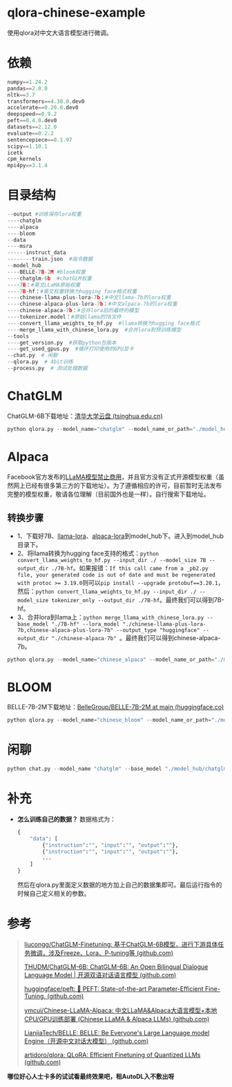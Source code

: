# qlora-chinese-example
使用qlora对中文大语言模型进行微调。

# 依赖

```python
numpy==1.24.2
pandas==2.0.0
nltk==3.7
transformers==4.30.0.dev0
accelerate==0.20.0.dev0
deepspeed==0.9.2
peft==0.4.0.dev0
datasets==2.12.0
evaluate==0.2.2
sentencepiece==0.1.97
scipy==1.10.1
icetk
cpm_kernels
mpi4py==3.1.4
```

# 目录结构

```python
--output #训练保存lora权重
----chatglm
----alpaca
----bloom
--data
----msra
------instruct_data
--------train.json  #指令数据
--model_hub
----BELLE-7B-2M #bloom权重
----chatglm-6b  #chatGLM权重
----7B：#英文LLaMA原始权重
----7B-hf：#英文权重转换为hugging face格式权重
----chinese-llama-plus-lora-7b：#中文llama-7b的lora权重
----chinese-alpaca-plus-lora-7b：#中文alpaca-7b的lora权重
----chinese-alpaca-7b：#合并lora后的最终的模型
----tokenizer.model：#原始llama的7B文件
----convert_llama_weights_to_hf.py  #llama转换为hugging face格式
----merge_llama_with_chinese_lora.py  #合并lora到预训练模型
--tools
----get_version.py  #获取python包版本
----get_used_gpus.py  #循环打印使用的GPU显卡
--chat.py  # 闲聊
--qlora.py  # 4bit训练
--process.py  # 测试处理数据
```

# ChatGLM

ChatGLM-6B下载地址：[清华大学云盘 (tsinghua.edu.cn)](https://cloud.tsinghua.edu.cn/d/fb9f16d6dc8f482596c2/) 

```python
python qlora.py --model_name="chatglm" --model_name_or_path="./model_hub/chatglm-6b" --trust_remote_code=True --dataset="msra" --source_max_len=128 --target_max_len=64 --do_train --save_total_limit=1 --padding_side="left" --per_device_train_batch_size=8 --do_eval --bits=4 --save_steps=10 --gradient_accumulation_steps=1 --learning_rate=1e-5 --output_dir="./output/chatglm/" --lora_r=8 --lora_alpha=32
```

# Alpaca

Facebook官方发布的[LLaMA模型禁止商用](https://github.com/facebookresearch/llama)，并且官方没有正式开源模型权重（虽然网上已经有很多第三方的下载地址）。为了遵循相应的许可，目前暂时无法发布完整的模型权重，敬请各位理解（目前国外也是一样）。自行搜索下载地址。

## 转换步骤

- 1、下载好7B、[llama-lora](https://huggingface.co/ziqingyang/chinese-llama-plus-lora-7b)、[alpaca-lora](https://huggingface.co/ziqingyang/chinese-alpaca-plus-lora-7b)到model_hub下。进入到model_hub目录下。
- 2、将llama转换为hugging face支持的格式：`python convert_llama_weights_to_hf.py --input_dir ./ --model_size 7B --output_dir ./7B-hf`。如果报错：`If this call came from a _pb2.py file, your generated code is out of date and must be regenerated with protoc >= 3.19.0`则可以`pip install --upgrade protobuf==3.20.1`，然后：`python convert_llama_weights_to_hf.py --input_dir ./ --model_size tokenizer_only --output_dir ./7B-hf`。最终我们可以得到7B-hf。
- 3、合并lora到llama上：`python merge_llama_with_chinese_lora.py --base_model "./7B-hf" --lora_model "./chinese-llama-plus-lora-7b,chinese-alpaca-plus-lora-7b" --output_type "huggingface" --output_dir "./chinese-alpaca-7b" `。最终我们可以得到chinese-alpaca-7b。

```python
python qlora.py --model_name="chinese_alpaca" --model_name_or_path="./model_hub/chinese-alpaca-7b" --trust_remote_code=False --dataset="msra" --source_max_len=128 --target_max_len=64 --do_train --save_total_limit=1 --padding_side="right" --per_device_train_batch_size=8 --do_eval --bits=4 --save_steps=10 --gradient_accumulation_steps=1 --learning_rate=1e-5 --output_dir="./output/alpaca/" --lora_r=8 --lora_alpha=32
```

# BLOOM

BELLE-7B-2M下载地址：[BelleGroup/BELLE-7B-2M at main (huggingface.co)](https://huggingface.co/BelleGroup/BELLE-7B-2M/tree/main)

```python
python qlora.py --model_name="chinese_bloom" --model_name_or_path="./model_hub/BELLE-7B-2M" --trust_remote_code=False --dataset="msra" --source_max_len=128 --target_max_len=64 --do_train --save_total_limit=1 --padding_side="left" --per_device_train_batch_size=8 --do_eval --bits=4 --save_steps=10 --gradient_accumulation_steps=1 --learning_rate=1e-5 --output_dir="./output/bloom/" --lora_r=8 --lora_alpha=32
```

# 闲聊

```python
python chat.py --model_name "chatglm" --base_model "./model_hub/chatglm-6b" --tokenizer_path "./model_hub/chatglm-6b" --lora_model "./output/chatglm/adapter_model" --with_prompt --interactive
```

# 补充

- **怎么训练自己的数据？** 数据格式为：

	```python
	{
	    "data": [
	        {"instruction":"", "input":"", "output":""},
	        {"instruction":"", "input":"", "output":""},
	        ...
	    ]
	}
	```

	然后在qlora.py里面定义数据的地方加上自己的数据集即可。最后运行指令的时候自己定义相关的参数。

# 参考

> [liucongg/ChatGLM-Finetuning: 基于ChatGLM-6B模型，进行下游具体任务微调，涉及Freeze、Lora、P-tuning等 (github.com)](https://github.com/liucongg/ChatGLM-Finetuning)
>
> [THUDM/ChatGLM-6B: ChatGLM-6B: An Open Bilingual Dialogue Language Model | 开源双语对话语言模型 (github.com)](https://github.com/THUDM/ChatGLM-6B/projects?query=is%3Aopen)
>
> [huggingface/peft: 🤗 PEFT: State-of-the-art Parameter-Efficient Fine-Tuning. (github.com)](https://github.com/huggingface/peft)
>
> [ymcui/Chinese-LLaMA-Alpaca: 中文LLaMA&Alpaca大语言模型+本地CPU/GPU训练部署 (Chinese LLaMA & Alpaca LLMs) (github.com)](https://github.com/ymcui/Chinese-LLaMA-Alpaca)
>
> [LianjiaTech/BELLE: BELLE: Be Everyone's Large Language model Engine（开源中文对话大模型） (github.com)](https://github.com/LianjiaTech/BELLE/)
>
> [artidoro/qlora: QLoRA: Efficient Finetuning of Quantized LLMs (github.com)](https://github.com/artidoro/qlora)

**哪位好心人士卡多的试试看最终效果吧，租AutoDL入不敷出呀**
